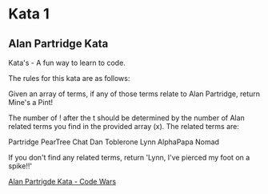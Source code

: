 # Kata 1
## Alan Partridge Kata
Kata's - A fun way to learn to code.

The rules for this kata are as follows:

Given an array of terms, if any of those terms relate to Alan Partridge, return Mine's a Pint!

The number of ! after the t should be determined by the number of Alan related terms you find in the provided array (x). The related terms are:

Partridge
PearTree
Chat
Dan
Toblerone
Lynn
AlphaPapa
Nomad

If you don't find any related terms, return 'Lynn, I've pierced my foot on a spike!!'

[Alan Partrigde Kata - Code Wars](https://www.codewars.com/kata/alan-partridge-i-partridge-watch/javascript)